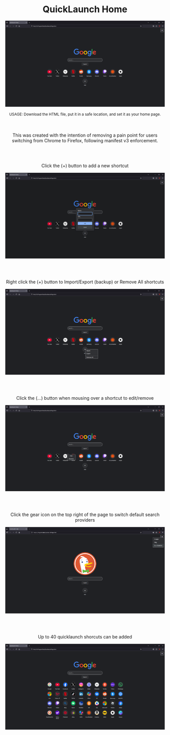 <h1 align="center">QuickLaunch Home</h1>

<p align="center"><img src="https://github.com/illsk1lls/QuickLaunchHome/blob/main/.readme/main.png?raw=true"></p>
<p align="center"><sup>USAGE: Download the HTML file, put it in a safe location, and set it as your home page.</sup></p><br>

<p align="center">This was created with the intention of removing a pain point for users switching from Chrome to Firefox, following manifest v3 enforcement.</p><br><br>

<p align="center">Click the (+) button to add a new shortcut</p>
<p align="center"><img src="https://github.com/illsk1lls/QuickLaunchHome/blob/main/.readme/additem.png?raw=true"></p><br><br>

<p align="center">Right click the (+) button to Import/Export (backup) or Remove All shortcuts</p>
<p align="center"><img src="https://github.com/illsk1lls/QuickLaunchHome/blob/main/.readme/rightplus.png?raw=true"></p><br><br>

<p align="center">Click the (...) button when mousing over a shortcut to edit/remove</p>
<p align="center"><img src="https://github.com/illsk1lls/QuickLaunchHome/blob/main/.readme/edititem.png?raw=true"></p><br><br>

<p align="center">Click the gear icon on the top right of the page to switch default search providers</p>
<p align="center"><img src="https://github.com/illsk1lls/QuickLaunchHome/blob/main/.readme/duckduckgo.png?raw=true"></p><br><br>

<p align="center">Up to 40 quicklaunch shorcuts can be added</p>
<p align="center"><img src="https://github.com/illsk1lls/QuickLaunchHome/blob/main/.readme/full.png?raw=true"></p>
